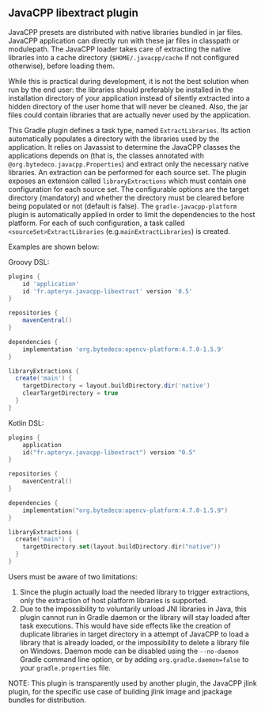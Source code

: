 ## JavaCPP libextract plugin ##

JavaCPP presets are distributed with native libraries bundled in jar files.
JavaCPP application can directly run with these jar files in classpath or modulepath.
The JavaCPP loader takes care of extracting the native libraries into a cache directory
(`$HOME/.javacpp/cache` if not configured otherwise), before loading them.

While this is practical during development, it is not the best solution when 
run by the end user: the libraries should preferably be installed 
in the installation directory of your application instead of silently extracted into a
hidden directory of the user home that will never be cleaned.
Also, the jar files could contain libraries that are actually never used by the
application.

This Gradle plugin defines a task type, named `ExtractLibraries`. Its action 
automatically populates a directory with the libraries used by the application. It relies on
Javassist to determine the JavaCPP classes the applications depends on (that is, the classes
annotated with `@org.bytedeco.javacpp.Properties`) and extract only
the necessary native libraries. An extraction can be performed for each source set.
The plugin exposes an extension called `libraryExtractions` 
which must contain one configuration for each source set.
The configurable options are the target directory (mandatory) and 
whether the directory must be cleared before being populated or not (default is false).
The `gradle-javacpp-platform` plugin is automatically applied in order to limit the dependencies
to the host platform.
For each of such configuration, a task called `<sourceSet>ExtractLibraries`
(e.g.`mainExtractLibraries`) is created.

Examples are shown below:

Groovy DSL:
```groovy
plugins {
    id 'application'
    id 'fr.apteryx.javacpp-libextract' version '0.5'
}

repositories {
    mavenCentral()
}

dependencies {
    implementation 'org.bytedeco:opencv-platform:4.7.0-1.5.9'
}

libraryExtractions {
  create('main') {
    targetDirectory = layout.buildDirectory.dir('native')
    clearTargetDirectory = true  
  }
}
```

Kotlin DSL:
```kotlin
plugins {
    application
    id("fr.apteryx.javacpp-libextract") version "0.5"
}

repositories {
    mavenCentral()
}

dependencies {
    implementation("org.bytedeco:opencv-platform:4.7.0-1.5.9")
}

libraryExtractions {
  create("main") {
    targetDirectory.set(layout.buildDirectory.dir("native"))
  }
}
```

Users must be aware of two limitations:
1. Since the plugin actually load the needed library to trigger extractions, only the extraction of host platform libraries is supported.
2. Due to the impossibility to voluntarily unload JNI libraries in Java, this plugin cannot run in Gradle daemon or the library will stay loaded after task executions. This would have side effects like the creation of duplicate libraries in target directory in a attempt of JavaCPP to load a library that is already loaded, or the impossibility to delete a library file on Windows. Daemon mode can be disabled using the `--no-daemon` Gradle command line option, or by adding `org.gradle.daemon=false` to your `gradle.properties` file.

NOTE: This plugin is transparently used by another plugin,
the JavaCPP jlink plugin, for the specific use case of building jlink image
and jpackage bundles for distribution.
